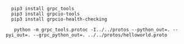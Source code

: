 ```angular2html
  pip3 install grpc_tools
  pip3 install grpcio-tools
  pip3 install grpcio-health-checking
```

```angular2html
   python -m grpc_tools.protoc -I../../protos --python_out=. --pyi_out=. --grpc_python_out=. ../../protos/helloworld.proto
```